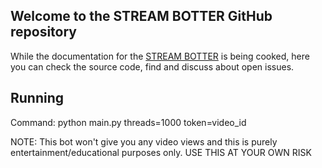 ## Welcome to the STREAM BOTTER GitHub repository
While the documentation for the [STREAM BOTTER](https://github.com/DevelopersWork/YouTube-Livestream-Botter) is being cooked, here you can check the source code, find and discuss about open issues.

## Running

Command: python main.py threads=1000 token=video_id


NOTE: This bot won't give you any video views and this is purely entertainment/educational purposes only.
USE THIS AT YOUR OWN RISK
